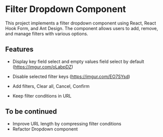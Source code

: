 # Filter Dropdown Component

This project implements a filter dropdown component using React, React Hook Form, and Ant Design. The component allows users to add, remove, and manage filters with various options.

## Features

- Display key field select and empty values field select by default (https://imgur.com/oLabpDZ)

- Disable selected filter keys (https://imgur.com/EO7SYsd)

- Add filters, Clear all, Cancel, Confirm

- Keep filter conditions in URL

## To be continued

- Improve URL length by compressing filter conditions
- Refactor Dropdown component
